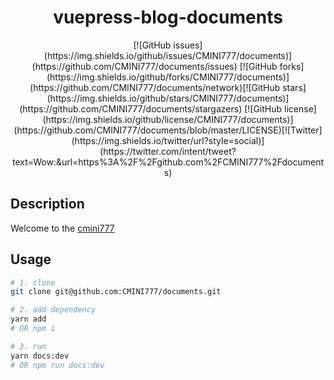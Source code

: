 <h1 align="center">vuepress-blog-documents</h1>
<p align="center">[![GitHub issues](https://img.shields.io/github/issues/CMINI777/documents)](https://github.com/CMINI777/documents/issues)
[![GitHub forks](https://img.shields.io/github/forks/CMINI777/documents)](https://github.com/CMINI777/documents/network)[![GitHub stars](https://img.shields.io/github/stars/CMINI777/documents)](https://github.com/CMINI777/documents/stargazers)
[![GitHub license](https://img.shields.io/github/license/CMINI777/documents)](https://github.com/CMINI777/documents/blob/master/LICENSE)[![Twitter](https://img.shields.io/twitter/url?style=social)](https://twitter.com/intent/tweet?text=Wow:&url=https%3A%2F%2Fgithub.com%2FCMINI777%2Fdocuments)
</p>

## Description
Welcome to the [cmini777](https://cmini777.github.io/documents/)

## Usage

```bash
# 1. clone
git clone git@github.com:CMINI777/documents.git

# 2. add dependency
yarn add 
# OR npm i

# 3. run
yarn docs:dev 
# OR npm run docs:dev

```